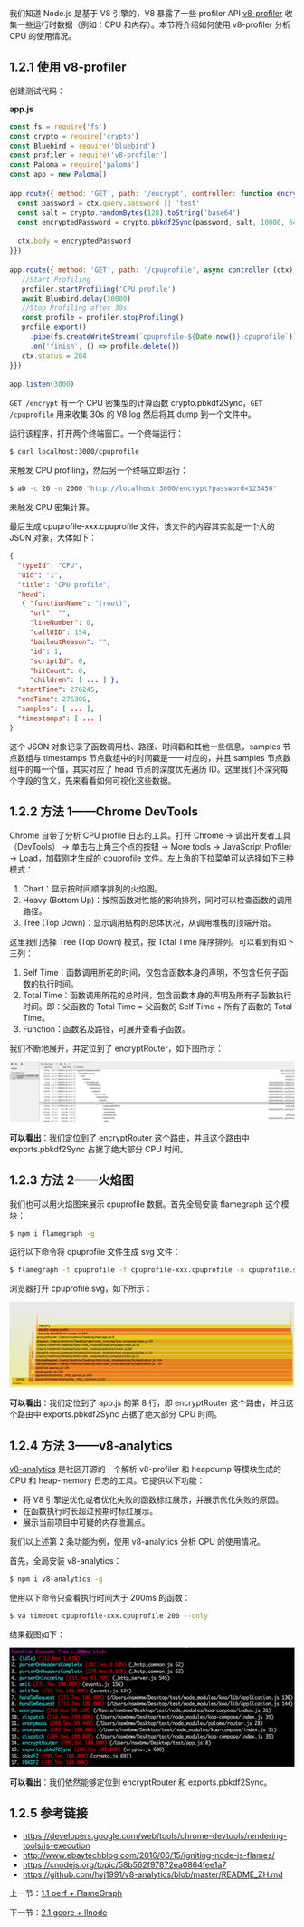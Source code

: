 我们知道 Node.js 是基于 V8 引擎的，V8 暴露了一些 profiler API [v8-profiler](https://github.com/node-inspector/v8-profiler) 收集一些运行时数据（例如：CPU 和内存）。本节将介绍如何使用 v8-profiler 分析 CPU 的使用情况。

## 1.2.1 使用 v8-profiler

创建测试代码：

**app.js**

```js
const fs = require('fs')
const crypto = require('crypto')
const Bluebird = require('bluebird')
const profiler = require('v8-profiler')
const Paloma = require('paloma')
const app = new Paloma()

app.route({ method: 'GET', path: '/encrypt', controller: function encryptRouter (ctx) {
  const password = ctx.query.password || 'test'
  const salt = crypto.randomBytes(128).toString('base64')
  const encryptedPassword = crypto.pbkdf2Sync(password, salt, 10000, 64, 'sha512').toString('hex')

  ctx.body = encryptedPassword
}})

app.route({ method: 'GET', path: '/cpuprofile', async controller (ctx) {
   //Start Profiling
   profiler.startProfiling('CPU profile')
   await Bluebird.delay(30000)
   //Stop Profiling after 30s
   const profile = profiler.stopProfiling()
   profile.export()
     .pipe(fs.createWriteStream(`cpuprofile-${Date.now()}.cpuprofile`))
     .on('finish', () => profile.delete())
   ctx.status = 204
}})
 
app.listen(3000)
```

`GET /encrypt` 有一个 CPU 密集型的计算函数 crypto.pbkdf2Sync，`GET /cpuprofile` 用来收集 30s 的 V8 log 然后将其 dump 到一个文件中。

运行该程序，打开两个终端窗口。一个终端运行：

```sh
$ curl localhost:3000/cpuprofile
```

来触发 CPU profiling，然后另一个终端立即运行：

```sh
$ ab -c 20 -n 2000 "http://localhost:3000/encrypt?password=123456"
```

来触发 CPU 密集计算。

最后生成 cpuprofile-xxx.cpuprofile 文件，该文件的内容其实就是一个大的 JSON 对象，大体如下：

```json
{
  "typeId": "CPU",
  "uid": "1",
  "title": "CPU profile",
  "head":
   { "functionName": "(root)",
     "url": "",
     "lineNumber": 0,
     "callUID": 154,
     "bailoutReason": "",
     "id": 1,
     "scriptId": 0,
     "hitCount": 0,
     "children": [ ... ] },
  "startTime": 276245,
  "endTime": 276306,
  "samples": [ ... ],
  "timestamps": [ ... ]
}
```

这个 JSON 对象记录了函数调用栈、路径、时间戳和其他一些信息，samples 节点数组与 timestamps 节点数组中的时间戳是一一对应的，并且 samples 节点数组中的每一个值，其实对应了 head 节点的深度优先遍历 ID。这里我们不深究每个字段的含义，先来看看如何可视化这些数据。

## 1.2.2 方法 1——Chrome DevTools

Chrome 自带了分析 CPU profile 日志的工具。打开 Chrome -> 调出开发者工具（DevTools） -> 单击右上角三个点的按钮 -> More tools -> JavaScript Profiler -> Load，加载刚才生成的 cpuprofile 文件。左上角的下拉菜单可以选择如下三种模式：

1. Chart：显示按时间顺序排列的火焰图。
2. Heavy (Bottom Up)：按照函数对性能的影响排列，同时可以检查函数的调用路径。
3. Tree (Top Down)：显示调用结构的总体状况，从调用堆栈的顶端开始。

这里我们选择 Tree (Top Down) 模式，按 Total Time 降序排列。可以看到有如下三列：

1. Self Time：函数调用所花的时间，仅包含函数本身的声明，不包含任何子函数的执行时间。
2. Total Time：函数调用所花的总时间，包含函数本身的声明及所有子函数执行时间。即：父函数的 Total Time = 父函数的 Self Time + 所有子函数的 Total Time。
3. Function：函数名及路径，可展开查看子函数。

我们不断地展开，并定位到了 encryptRouter，如下图所示：

![](./assets/1.2.1.png)

**可以看出**：我们定位到了 encryptRouter 这个路由，并且这个路由中 exports.pbkdf2Sync 占据了绝大部分 CPU 时间。

## 1.2.3 方法 2——火焰图

我们也可以用火焰图来展示 cpuprofile 数据。首先全局安装 flamegraph 这个模块：

```sh
$ npm i flamegraph -g
```

运行以下命令将 cpuprofile 文件生成 svg 文件：

```sh
$ flamegraph -t cpuprofile -f cpuprofile-xxx.cpuprofile -o cpuprofile.svg
```

浏览器打开 cpuprofile.svg，如下所示：

![](./assets/1.2.2.png)

**可以看出**：我们定位到了 app.js 的第 8 行，即 encryptRouter 这个路由，并且这个路由中 exports.pbkdf2Sync 占据了绝大部分 CPU 时间。

## 1.2.4 方法 3——v8-analytics

[v8-analytics](https://github.com/hyj1991/v8-analytics) 是社区开源的一个解析 v8-profiler 和 heapdump 等模块生成的 CPU 和 heap-memory 日志的工具。它提供以下功能：

- 将 V8 引擎逆优化或者优化失败的函数标红展示，并展示优化失败的原因。
- 在函数执行时长超过预期时标红展示。
- 展示当前项目中可疑的内存泄漏点。

我们以上述第 2 条功能为例，使用 v8-analytics 分析 CPU 的使用情况。

首先，全局安装 v8-analytics：

```sh
$ npm i v8-analytics -g
```

使用以下命令只查看执行时间大于 200ms 的函数：

```sh
$ va timeout cpuprofile-xxx.cpuprofile 200 --only
```

结果截图如下：

![](./assets/1.2.3.png)

**可以看出**：我们依然能够定位到 encryptRouter 和 exports.pbkdf2Sync。

## 1.2.5 参考链接

- https://developers.google.com/web/tools/chrome-devtools/rendering-tools/js-execution
- http://www.ebaytechblog.com/2016/06/15/igniting-node-js-flames/
- https://cnodejs.org/topic/58b562f97872ea0864fee1a7
- https://github.com/hyj1991/v8-analytics/blob/master/README_ZH.md

上一节：[1.1 perf + FlameGraph](https://github.com/nswbmw/node-in-debugging/blob/master/1.1%20perf%20%2B%20FlameGraph.md)

下一节：[2.1 gcore + llnode](https://github.com/nswbmw/node-in-debugging/blob/master/2.1%20gcore%20%2B%20llnode.md)
